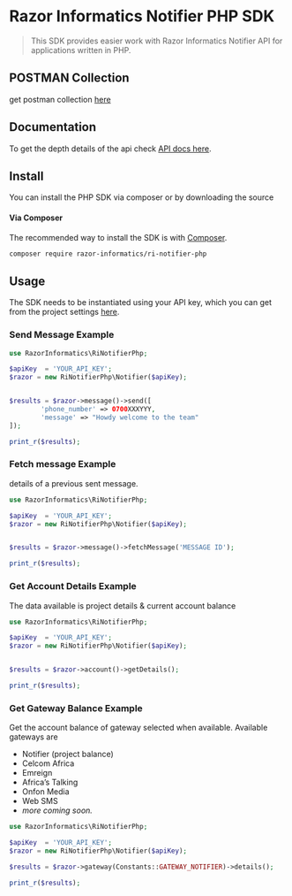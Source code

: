 # Razor Informatics Notifier PHP SDK


> This SDK provides easier work with Razor Informatics Notifier API for applications written in PHP.

## POSTMAN Collection
get postman collection [here](https://api.postman.com/collections/4421476-caefe8a2-77dc-4323-bd26-11f2df86946f?access_key=PMAT-01GQPC6NKK4YNVXZM3CEVXR7VK)

## Documentation
To get the depth details of the api check [API docs here](https://notifier.razorinformatics.co.ke).

## Install

You can install the PHP SDK via composer or by downloading the source

#### Via Composer

The recommended way to install the SDK is with [Composer](http://getcomposer.org/).

```bash
composer require razor-informatics/ri-notifier-php
```

## Usage

The SDK needs to be instantiated using your API key, which you can get from the project settings [here](https://notifier.razorinformatics.co.ke/dashboard).

### Send  Message Example

```php
use RazorInformatics\RiNotifierPhp;

$apiKey  = 'YOUR_API_KEY';
$razor = new RiNotifierPhp\Notifier($apiKey);


$results = $razor->message()->send([
        'phone_number' => 0700XXXYYY,
        'message' => "Howdy welcome to the team"
]);

print_r($results);
```

### Fetch message Example
details of a previous sent message.

```php
use RazorInformatics\RiNotifierPhp;

$apiKey  = 'YOUR_API_KEY';
$razor = new RiNotifierPhp\Notifier($apiKey);


$results = $razor->message()->fetchMessage('MESSAGE ID');

print_r($results);
```
### Get Account Details Example

The data available is project details & current account balance

```php
use RazorInformatics\RiNotifierPhp;

$apiKey  = 'YOUR_API_KEY';
$razor = new RiNotifierPhp\Notifier($apiKey);


$results = $razor->account()->getDetails();

print_r($results);
```

### Get Gateway Balance Example

Get the account balance of gateway selected when available.
Available gateways are

- Notifier (project balance)
- Celcom Africa
- Emreign
- Africa’s Talking
- Onfon Media
- Web SMS
- _more coming soon._

```php
use RazorInformatics\RiNotifierPhp;

$apiKey  = 'YOUR_API_KEY';
$razor = new RiNotifierPhp\Notifier($apiKey);

$results = $razor->gateway(Constants::GATEWAY_NOTIFIER)->details();

print_r($results);
```
